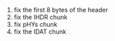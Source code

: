 1. fix the first 8 bytes of the header
2. fix the IHDR chunk
3. fix pHYs chunk
4. fix the IDAT chunk